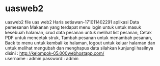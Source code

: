 # uasweb2
uasweb2
file uas web2 Haris setiawan-171011402291 aplikasi Data pemesanan Makanan yang terdapat menu login untuk untuk masuk kesebuah halaman, crud data pesanan untuk melihat list pesanan, Cetak PDF untuk mencetak struk, Tambah pesanan untuk menambah pesanan, Back to menu untuk kembali ke halaman, logout untuk keluar halaman dan untuk melihat mengubah dan menghapus data silahkan kunjungi hasilnya disini : http://kelompok-05.000webhostapp.com/   
username : admin
password : admin
